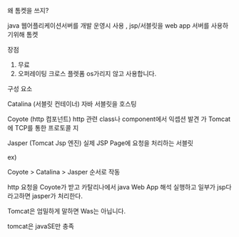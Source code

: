 왜 톰켓을 쓰지?

java 웹어플리케이션서버를 개발 운영시 사용 , jsp/서블릿을  web app 서버를 사용하기위해 톰켓

장점 
1. 무료
2. 오퍼레이팅 크로스 플렛폼 os가리지 않고 사용합니다.

구성 요소

Catalina (서블릿 컨테이너)
자바 서블릿을 호스팅

Coyote (http 컴포넌트)
http 관련 class나 component에서 익셉션 발견 가
Tomcat에 TCP를 통한 프로토콜 지

Jasper (Tomcat Jsp 엔진)
실제 JSP Page에 요청을 처리하는 서블릿

ex) 

Coyote > Catalina > Jasper 순서로 작동

http 요청을 Coyote가 받고 카탈리나에서 java Web App 해석 실행하고 일부가 jsp다 라고하면 jasper가 처리한다.

Tomcat은 엄밀하게 말하면 Was는 아닙니다.

tomcat은 javaSE만 충족
